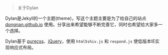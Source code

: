 > 关于Dylan

Dylan是Jekyll的一个主题(theme)，写这个主题主要是为了给自己的站点 [dongnan.github.io](http://dongnan.github.io/) 使用。分享出来希望能够不断完善它，同时也希望给大家多一个选择。

Dylan基于 [purecss](http://purecss.io/)、[jQuery](http://jquery.com)，使用 `html5shiv.js` 和 `respond.js` 使低版本IE实现响应式布局。